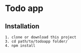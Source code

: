 # Todo app

## Installation

```
1. clone or download this project
3. cd path/to/todoapp folder/
4. npm install
```
